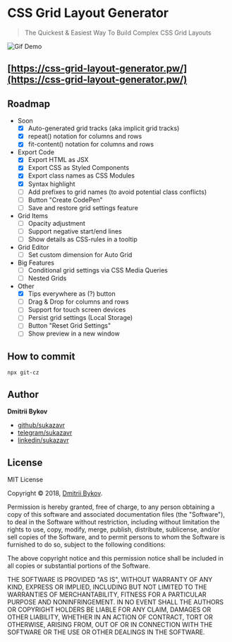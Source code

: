 # CSS Grid Layout Generator

> The Quickest & Easiest Way To Build Complex CSS Grid Layouts

![Gif Demo](https://gitlab.com/sukazavr/css-grid-layout-generator/raw/master/assets/demo.gif)

## [https://css-grid-layout-generator.pw/](https://css-grid-layout-generator.pw/)

## Roadmap
- Soon
	- [x] Auto-generated grid tracks (aka implicit grid tracks)
	- [x] repeat() notation for columns and rows
	- [x] fit-content() notation for columns and rows
- Export Code
	- [x] Export HTML as JSX
	- [x] Export CSS as Styled Components
	- [x] Export class names as CSS Modules
	- [x] Syntax highlight
	- [ ] Add prefixes to grid names (to avoid potential class conflicts)
	- [ ] Button "Create CodePen"
	- [ ] Save and restore grid settings feature
- Grid Items
	- [ ] Opacity adjustment
	- [ ] Support negative start/end lines
	- [ ] Show details as CSS-rules in a tooltip
- Grid Editor
	- [ ] Set custom dimension for Auto Grid
- Big Features
	- [ ] Conditional grid settings via CSS Media Queries
	- [ ] Nested Grids
- Other
	- [x] Tips everywhere as (?) button
	- [ ] Drag & Drop for columns and rows
	- [ ] Support for touch screen devices
	- [ ] Persist grid settings (Local Storage)
	- [ ] Button "Reset Grid Settings"
	- [ ] Show preview in a new window

## How to commit

```
npx git-cz
```

## Author

**Dmitrii Bykov**

-  [github/sukazavr](https://github.com/sukazavr)
-  [telegram/sukazavr](https://telegram.me/sukazavr)
-  [linkedin/sukazavr](https://www.linkedin.com/in/sukazavr)

## License

MIT License

Copyright © 2018, [Dmitrii Bykov](https://sukazavr.ru).

Permission is hereby granted, free of charge, to any person obtaining a copy
of this software and associated documentation files (the "Software"), to deal
in the Software without restriction, including without limitation the rights
to use, copy, modify, merge, publish, distribute, sublicense, and/or sell
copies of the Software, and to permit persons to whom the Software is
furnished to do so, subject to the following conditions:

The above copyright notice and this permission notice shall be included in all
copies or substantial portions of the Software.

THE SOFTWARE IS PROVIDED "AS IS", WITHOUT WARRANTY OF ANY KIND, EXPRESS OR
IMPLIED, INCLUDING BUT NOT LIMITED TO THE WARRANTIES OF MERCHANTABILITY,
FITNESS FOR A PARTICULAR PURPOSE AND NONINFRINGEMENT. IN NO EVENT SHALL THE
AUTHORS OR COPYRIGHT HOLDERS BE LIABLE FOR ANY CLAIM, DAMAGES OR OTHER
LIABILITY, WHETHER IN AN ACTION OF CONTRACT, TORT OR OTHERWISE, ARISING FROM,
OUT OF OR IN CONNECTION WITH THE SOFTWARE OR THE USE OR OTHER DEALINGS IN THE
SOFTWARE.

